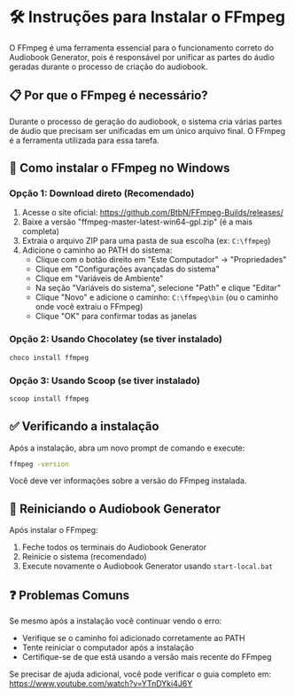 # 🛠️ Instruções para Instalar o FFmpeg

O FFmpeg é uma ferramenta essencial para o funcionamento correto do Audiobook Generator, pois é responsável por unificar as partes do áudio geradas durante o processo de criação do audiobook.

## 📋 Por que o FFmpeg é necessário?

Durante o processo de geração do audiobook, o sistema cria várias partes de áudio que precisam ser unificadas em um único arquivo final. O FFmpeg é a ferramenta utilizada para essa tarefa.

## 🚀 Como instalar o FFmpeg no Windows

### Opção 1: Download direto (Recomendado)

1. Acesse o site oficial: https://github.com/BtbN/FFmpeg-Builds/releases/
2. Baixe a versão "ffmpeg-master-latest-win64-gpl.zip" (é a mais completa)
3. Extraia o arquivo ZIP para uma pasta de sua escolha (ex: `C:\ffmpeg`)
4. Adicione o caminho ao PATH do sistema:
   - Clique com o botão direito em "Este Computador" → "Propriedades"
   - Clique em "Configurações avançadas do sistema"
   - Clique em "Variáveis de Ambiente"
   - Na seção "Variáveis do sistema", selecione "Path" e clique "Editar"
   - Clique "Novo" e adicione o caminho: `C:\ffmpeg\bin` (ou o caminho onde você extraiu o FFmpeg)
   - Clique "OK" para confirmar todas as janelas

### Opção 2: Usando Chocolatey (se tiver instalado)

```bash
choco install ffmpeg
```

### Opção 3: Usando Scoop (se tiver instalado)

```bash
scoop install ffmpeg
```

## ✅ Verificando a instalação

Após a instalação, abra um novo prompt de comando e execute:

```bash
ffmpeg -version
```

Você deve ver informações sobre a versão do FFmpeg instalada.

## 🔄 Reiniciando o Audiobook Generator

Após instalar o FFmpeg:
1. Feche todos os terminais do Audiobook Generator
2. Reinicie o sistema (recomendado)
3. Execute novamente o Audiobook Generator usando `start-local.bat`

## ❓ Problemas Comuns

Se mesmo após a instalação você continuar vendo o erro:
- Verifique se o caminho foi adicionado corretamente ao PATH
- Tente reiniciar o computador após a instalação
- Certifique-se de que está usando a versão mais recente do FFmpeg

Se precisar de ajuda adicional, você pode verificar o guia completo em: https://www.youtube.com/watch?v=YTnDYki4J6Y